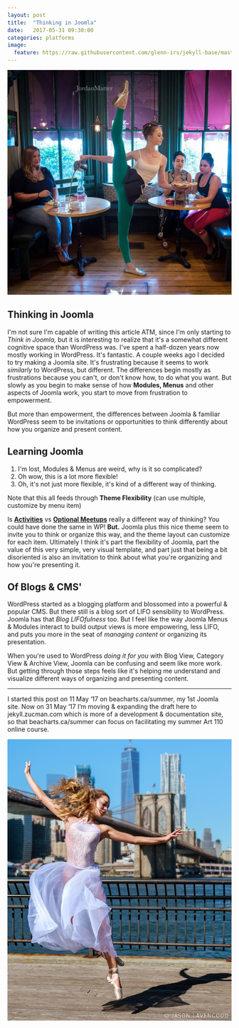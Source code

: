 ```yaml
---
layout: post
title:  "Thinking in Joomla"
date:   2017-05-31 09:30:00
categories: platforms
image:
  feature: https://raw.githubusercontent.com/glenn-irs/jekyll-base/master/_images/dance/Disastrous%20Marriage%20of%20Tchaikovsky%20with%20Eifman%20by%20Natalia%20Voronova-2017.jpg
---
```

![](https://raw.githubusercontent.com/glenn-irs/jekyll-base/master/_images/dance/Johanna%20Sigurdardottir%20Missing%20the%20Cup%20by%20Jordan%20Matter-2016.jpg)

## Thinking in Joomla
I'm not sure I'm capable of writing this article ATM, since I'm only starting to *Think in Joomla,* but it is interesting to realize that it's a somewhat different cognitive space than WordPress was. I've spent a half-dozen years now mostly working in WordPress. It's fantastic. A couple weeks ago I decided to try making a Joomla site. It's frustrating because it seems to work *similarly* to WordPress, but different. The differences begin mostly as frustrations because you can't, or don't know how, to do what you want. But slowly as you begin to make sense of how **Modules, Menus** and other aspects of Joomla work, you start to move from frustration to empowerment. 

But more than empowerment, the differences between Joomla & familiar WordPress seem to be invitations or opportunities to think differently about how you organize and present content.

## Learning Joomla

1. I'm lost, Modules & Menus are weird, why is it so complicated?
2. Oh wow, this is a lot more flexible!
3. Oh, it's not just more flexible, it's kind of a different way of thinking.

Note that this all feeds through **Theme Flexibility** (can use multiple, customize by menu item)

Is [**Activities**](http://beacharts.ca/summer/activities) vs [**Optional Meetups**](http://beacharts.ca/summer/optional-meetups) really a different way of thinking? You could have done the same in WP! **But.** Joomla plus this nice theme seem to invite you to think or organize this way, and the theme layout can customize for each item. Ultimately I think it's part the flexibility of Joomla, part the value of this very simple, very visual template, and part just that being a bit disoriented is also an invitation to think about what you're organizing and how you're presenting it.

## Of Blogs & CMS'
WordPress started as a blogging platform and blossomed into a powerful & popular CMS. But there still is a blog sort of LIFO sensibility to WordPress. Joomla has that *Blog LIFOfulness* too. But I feel like the way Joomla Menus & Modules interact to build output views is more empowering, less LIFO, and puts you more in the seat of *managing content* or organizing its presentation. 

When you're used to WordPress *doing it for you* with Blog View, Category View & Archive View, Joomla can be confusing and seem like more work. But getting through those steps feels like it's helping me understand and visualize different ways of organizing and presenting content.

---

I started this post on 11 May ‘17 on beacharts.ca/summer, my 1st Joomla site. Now on 31 May ‘17 I’m moving & expanding the draft here to jekyll.zucman.com which is more of a development & documentation site, so that beacharts.ca/summer can focus on facilitating my summer Art 110 online course. 

![](https://raw.githubusercontent.com/glenn-irs/jekyll-base/master/_images/dance/Paulina%20leaping%20in%20blue%20on%20dock%20by%20Jason%20Lavengood-2016.jpg)
